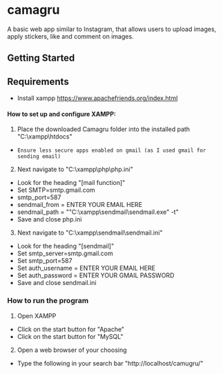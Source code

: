 # camagru


A basic web app similar to Instagram, that allows users to upload images, apply stickers, like and comment on images.

## Getting Started

## Requirements

* Install xampp https://www.apachefriends.org/index.html

#### How to set up and configure XAMPP:
 
1. Place the downloaded Camagru folder into the installed path "C:\xampp\htdocs"
- `Ensure less secure apps enabled on gmail (as I used gmail for sending email)`

2. Next navigate to "C:\xampp\php\php.ini"
- Look for the heading "[mail function]"
- Set SMTP=smtp.gmail.com
- smtp_port=587
- sendmail_from = ENTER YOUR EMAIL HERE
- sendmail_path = ""C:\xampp\sendmail\sendmail.exe" -t"
- Save and close php.ini

3. Next navigate to "C:\xampp\sendmail\sendmail.ini"
- Look for the heading "[sendmail]"
- Set smtp_server=smtp.gmail.com
- Set smtp_port=587
- Set auth_username = ENTER YOUR EMAIL HERE
- Set auth_password = ENTER YOUR GMAIL PASSWORD
- Save and close sendmail.ini

### How to run the program
1. Open XAMPP
- Click on the start button for "Apache"
- Click on the start button for "MySQL"
2. Open a web browser of your choosing
- Type the following in your search bar "http://localhost/camugru/"
